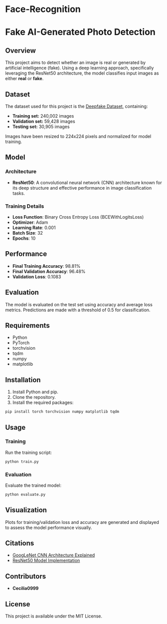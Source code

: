 # Face-Recognition

# Fake AI-Generated Photo Detection

## Overview

This project aims to detect whether an image is real or generated by artificial intelligence (fake). Using a deep learning approach, specifically leveraging the ResNet50 architecture, the model classifies input images as either **real** or **fake**.

## Dataset

The dataset used for this project is the [Deepfake Dataset](https://www.kaggle.com/datasets/tusharpadhy/deepfake-dataset), containing:
- **Training set:** 240,002 images
- **Validation set:** 59,428 images
- **Testing set:** 30,905 images

Images have been resized to 224x224 pixels and normalized for model training.

## Model

### Architecture
- **ResNet50**: A convolutional neural network (CNN) architecture known for its deep structure and effective performance in image classification tasks. 

### Training Details
- **Loss Function**: Binary Cross Entropy Loss (BCEWithLogitsLoss)
- **Optimizer**: Adam
- **Learning Rate**: 0.001
- **Batch Size**: 32
- **Epochs**: 10

## Performance
- **Final Training Accuracy**: 98.81%
- **Final Validation Accuracy**: 96.48%
- **Validation Loss**: 0.1083

## Evaluation
The model is evaluated on the test set using accuracy and average loss metrics. Predictions are made with a threshold of 0.5 for classification.

## Requirements
- Python
- PyTorch
- torchvision
- tqdm
- numpy
- matplotlib

## Installation
1. Install Python and pip.
2. Clone the repository.
3. Install the required packages:
```bash
pip install torch torchvision numpy matplotlib tqdm
```

## Usage

### Training
Run the training script:
```bash
python train.py
```

### Evaluation
Evaluate the trained model:
```bash
python evaluate.py
```

## Visualization
Plots for training/validation loss and accuracy are generated and displayed to assess the model performance visually.

## Citations
- [GoogLeNet CNN Architecture Explained](https://medium.com/@AnasBrital98/googlenet-cnn-architecture-explained-inception-v1-225ae02513fd)
- [ResNet50 Model Implementation](https://medium.com/@karuneshu21/how-to-resnet-in-pytorch-9acb01f36cf5)

## Contributors
- **Cecilia0999**

## License
This project is available under the MIT License.
